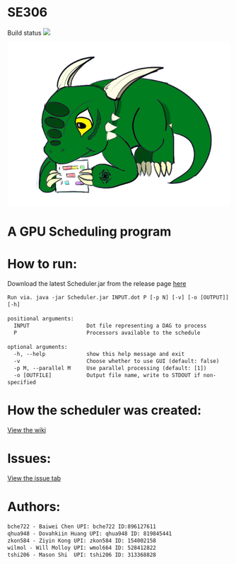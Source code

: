 # SE306
Build status ![](https://circleci.com/gh/qhua948/SE306.png?circle-token=3c376333dfa42e6f783718d8741ade5adb351b21)

<p align="center"> <img src = assets/3.png/></p>

# A GPU Scheduling program

# How to run:

Download the latest Scheduler.jar from the release page [here](https://github.com/qhua948/SE306/releases)
```
Run via. java -jar Scheduler.jar INPUT.dot P [-p N] [-v] [-o [OUTPUT]] [-h]

positional arguments:
  INPUT                  Dot file representing a DAG to process
  P                      Processors available to the schedule

optional arguments:
  -h, --help             show this help message and exit
  -v                     Choose whether to use GUI (default: false)
  -p M, --parallel M     Use parallel processing (default: [1])
  -o [OUTFILE]           Output file name, write to STDOUT if non-specified
```

# How the scheduler was created:

[View the wiki](https://github.com/qhua948/SE306/wiki)

# Issues:

[View the issue tab](https://github.com/qhua948/SE306/issues)


# Authors:

```
bche722 - Baiwei Chen UPI: bche722 ID:896127611
qhua948 - Dovahkiin Huang UPI: qhua948 ID: 819845441
zkon584 - Ziyin Kong UPI: zkon584 ID: 154002158
wilmol - Will Molloy UPI: wmol664 ID: 528412822
tshi206 - Mason Shi  UPI: tshi206 ID: 313368828
```

